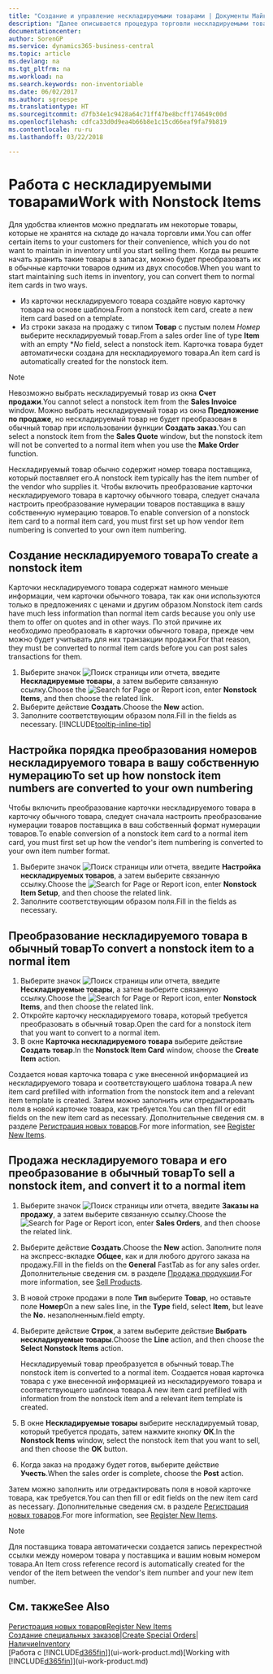 ```yaml
---
title: "Создание и управление нескладируемыми товарами | Документы Майкрософт"
description: "Далее описывается процедура торговли нескладируемыми товарами или товарами, которые не обрабатываются в запасах."
documentationcenter: 
author: SorenGP
ms.service: dynamics365-business-central
ms.topic: article
ms.devlang: na
ms.tgt_pltfrm: na
ms.workload: na
ms.search.keywords: non-inventoriable
ms.date: 06/02/2017
ms.author: sgroespe
ms.translationtype: HT
ms.sourcegitcommit: d7fb34e1c9428a64c71ff47be8bcff174649c00d
ms.openlocfilehash: cdfca33d0d9ea4b66b8e1c15cd66eaf9fa79b819
ms.contentlocale: ru-ru
ms.lasthandoff: 03/22/2018

---
```

# <a name="work-with-nonstock-items"></a><span data-ttu-id="d5044-103">Работа с нескладируемыми товарами</span><span class="sxs-lookup"><span data-stu-id="d5044-103">Work with Nonstock Items</span></span>
<span data-ttu-id="d5044-104">Для удобства клиентов можно предлагать им некоторые товары, которые не хранятся на складе до начала торговли ими.</span><span class="sxs-lookup"><span data-stu-id="d5044-104">You can offer certain items to your customers for their convenience, which you do not want to maintain in inventory until you start selling them.</span></span> <span data-ttu-id="d5044-105">Когда вы решите начать хранить такие товары в запасах, можно будет преобразовать их в обычные карточки товаров одним из двух способов.</span><span class="sxs-lookup"><span data-stu-id="d5044-105">When you want to start maintaining such items in inventory, you can convert them to normal item cards in two ways.</span></span>

* <span data-ttu-id="d5044-106">Из карточки нескладируемого товара создайте новую карточку товара на основе шаблона.</span><span class="sxs-lookup"><span data-stu-id="d5044-106">From a nonstock item card, create a new item card based on a template.</span></span>
* <span data-ttu-id="d5044-107">Из строки заказа на продажу с типом **Товар** с пустым полем *Номер* выберите нескладируемый товар.</span><span class="sxs-lookup"><span data-stu-id="d5044-107">From a sales order line of type **Item** with an empty \**No* field, select a nonstock item.</span></span> <span data-ttu-id="d5044-108">Карточка товара будет автоматически создана для нескладируемого товара.</span><span class="sxs-lookup"><span data-stu-id="d5044-108">An item card is automatically created for the nonstock item.</span></span>

> [!NOTE]  
>   <span data-ttu-id="d5044-109">Невозможно выбрать нескладируемый товар из окна **Счет продажи**.</span><span class="sxs-lookup"><span data-stu-id="d5044-109">You cannot select a nonstock item from the **Sales Invoice** window.</span></span> <span data-ttu-id="d5044-110">Можно выбрать нескладируемый товар из окна **Предложение по продаже**, но нескладируемый товар не будет преобразован в обычный товар при использовании функции **Создать заказ**.</span><span class="sxs-lookup"><span data-stu-id="d5044-110">You can select a nonstock item from the **Sales Quote** window, but the nonstock item will not be converted to a normal item when you use the **Make Order** function.</span></span>

<span data-ttu-id="d5044-111">Нескладируемый товар обычно содержит номер товара поставщика, который поставляет его.</span><span class="sxs-lookup"><span data-stu-id="d5044-111">A nonstock item typically has the item number of the vendor who supplies it.</span></span> <span data-ttu-id="d5044-112">Чтобы включить преобразование карточки нескладируемого товара в карточку обычного товара, следует сначала настроить преобразование нумерации товаров поставщика в вашу собственную нумерацию товаров.</span><span class="sxs-lookup"><span data-stu-id="d5044-112">To enable conversion of a nonstock item card to a normal item card, you must first set up how vendor item numbering is converted to your own item numbering.</span></span>   

## <a name="to-create-a-nonstock-item"></a><span data-ttu-id="d5044-113">Создание нескладируемого товара</span><span class="sxs-lookup"><span data-stu-id="d5044-113">To create a nonstock item</span></span>
<span data-ttu-id="d5044-114">Карточки нескладируемого товара содержат намного меньше информации, чем карточки обычного товара, так как они используются только в предложениях с ценами и другим образом.</span><span class="sxs-lookup"><span data-stu-id="d5044-114">Nonstock item cards have much less information than normal item cards because you only use them to offer on quotes and in other ways.</span></span> <span data-ttu-id="d5044-115">По этой причине их необходимо преобразовать в карточки обычного товара, прежде чем можно будет учитывать для них транзакции продажи.</span><span class="sxs-lookup"><span data-stu-id="d5044-115">For that reason, they must be converted to normal item cards before you can post sales transactions for them.</span></span>

1. <span data-ttu-id="d5044-116">Выберите значок ![Поиск страницы или отчета](media/ui-search/search_small.png "Значок поиска страницы или отчета"), введите **Нескладируемые товары**, а затем выберите связанную ссылку.</span><span class="sxs-lookup"><span data-stu-id="d5044-116">Choose the ![Search for Page or Report](media/ui-search/search_small.png "Search for Page or Report icon") icon, enter **Nonstock Items**, and then choose the related link.</span></span>
2. <span data-ttu-id="d5044-117">Выберите действие **Создать**.</span><span class="sxs-lookup"><span data-stu-id="d5044-117">Choose the **New** action.</span></span>
3. <span data-ttu-id="d5044-118">Заполните соответствующим образом поля.</span><span class="sxs-lookup"><span data-stu-id="d5044-118">Fill in the fields as necessary.</span></span> [!INCLUDE[tooltip-inline-tip](includes/tooltip-inline-tip_md.md)]

## <a name="to-set-up-how-nonstock-item-numbers-are-converted-to-your-own-numbering"></a><span data-ttu-id="d5044-119">Настройка порядка преобразования номеров нескладируемого товара в вашу собственную нумерацию</span><span class="sxs-lookup"><span data-stu-id="d5044-119">To set up how nonstock item numbers are converted to your own numbering</span></span>
<span data-ttu-id="d5044-120">Чтобы включить преобразование карточки нескладируемого товара в карточку обычного товара, следует сначала настроить преобразование нумерации товаров поставщика в ваш собственный формат нумерации товаров.</span><span class="sxs-lookup"><span data-stu-id="d5044-120">To enable conversion of a nonstock item card to a normal item card, you must first set up how the vendor's item numbering is converted to your own item number format.</span></span>

1. <span data-ttu-id="d5044-121">Выберите значок ![Поиск страницы или отчета](media/ui-search/search_small.png "Значок поиска страницы или отчета"), введите **Настройка нескладируемых товаров**, а затем выберите связанную ссылку.</span><span class="sxs-lookup"><span data-stu-id="d5044-121">Choose the ![Search for Page or Report](media/ui-search/search_small.png "Search for Page or Report icon") icon, enter **Nonstock Item Setup**, and then choose the related link.</span></span>
2. <span data-ttu-id="d5044-122">Заполните соответствующим образом поля.</span><span class="sxs-lookup"><span data-stu-id="d5044-122">Fill in the fields as necessary.</span></span>

## <a name="to-convert-a-nonstock-item-to-a-normal-item"></a><span data-ttu-id="d5044-123">Преобразование нескладируемого товара в обычный товар</span><span class="sxs-lookup"><span data-stu-id="d5044-123">To convert a nonstock item to a normal item</span></span>
1. <span data-ttu-id="d5044-124">Выберите значок ![Поиск страницы или отчета](media/ui-search/search_small.png "Значок поиска страницы или отчета"), введите **Нескладируемые товары**, а затем выберите связанную ссылку.</span><span class="sxs-lookup"><span data-stu-id="d5044-124">Choose the ![Search for Page or Report](media/ui-search/search_small.png "Search for Page or Report icon") icon, enter **Nonstock Items**, and then choose the related link.</span></span>
2. <span data-ttu-id="d5044-125">Откройте карточку нескладируемого товара, который требуется преобразовать в обычный товар.</span><span class="sxs-lookup"><span data-stu-id="d5044-125">Open the card for a nonstock item that you want to convert to a normal item.</span></span>
3. <span data-ttu-id="d5044-126">В окне **Карточка нескладируемого товара** выберите действие **Создать товар**.</span><span class="sxs-lookup"><span data-stu-id="d5044-126">In the **Nonstock Item Card** window, choose the **Create Item** action.</span></span>

<span data-ttu-id="d5044-127">Создается новая карточка товара с уже внесенной информацией из нескладируемого товара и соответствующего шаблона товара.</span><span class="sxs-lookup"><span data-stu-id="d5044-127">A new item card prefilled with information from the nonstock item and a relevant item template is created.</span></span> <span data-ttu-id="d5044-128">Затем можно заполнить или отредактировать поля в новой карточке товара, как требуется.</span><span class="sxs-lookup"><span data-stu-id="d5044-128">You can then fill or edit fields on the new item card as necessary.</span></span> <span data-ttu-id="d5044-129">Дополнительные сведения см. в разделе [Регистрация новых товаров](inventory-how-register-new-items.md).</span><span class="sxs-lookup"><span data-stu-id="d5044-129">For more information, see [Register New Items](inventory-how-register-new-items.md).</span></span>

## <a name="to-sell-a-nonstock-item-and-convert-it-to-a-normal-item"></a><span data-ttu-id="d5044-130">Продажа нескладируемого товара и его преобразование в обычный товар</span><span class="sxs-lookup"><span data-stu-id="d5044-130">To sell a nonstock item, and convert it to a normal item</span></span>
1. <span data-ttu-id="d5044-131">Выберите значок ![Поиск страницы или отчета](media/ui-search/search_small.png "Значок поиска страницы или отчета"), введите **Заказы на продажу**, а затем выберите связанную ссылку.</span><span class="sxs-lookup"><span data-stu-id="d5044-131">Choose the ![Search for Page or Report](media/ui-search/search_small.png "Search for Page or Report icon") icon, enter **Sales Orders**, and then choose the related link.</span></span>
2. <span data-ttu-id="d5044-132">Выберите действие **Создать**.</span><span class="sxs-lookup"><span data-stu-id="d5044-132">Choose the **New** action.</span></span> <span data-ttu-id="d5044-133">Заполните поля на экспресс-вкладке **Общее**, как и для любого другого заказа на продажу.</span><span class="sxs-lookup"><span data-stu-id="d5044-133">Fill in the fields on the **General** FastTab as for any sales order.</span></span> <span data-ttu-id="d5044-134">Дополнительные сведения см. в разделе [Продажа продукции](sales-how-sell-products.md).</span><span class="sxs-lookup"><span data-stu-id="d5044-134">For more information, see [Sell Products](sales-how-sell-products.md).</span></span>
3. <span data-ttu-id="d5044-135">В новой строке продажи в поле **Тип** выберите **Товар**, но оставьте поле **Номер**</span><span class="sxs-lookup"><span data-stu-id="d5044-135">On a new sales line, in the **Type** field, select **Item**, but leave the **No.**</span></span> <span data-ttu-id="d5044-136">незаполненным.</span><span class="sxs-lookup"><span data-stu-id="d5044-136">field empty.</span></span>
4. <span data-ttu-id="d5044-137">Выберите действие **Строк**, а затем выберите действие **Выбрать нескладируемые товары**.</span><span class="sxs-lookup"><span data-stu-id="d5044-137">Choose the **Line** action, and then choose the **Select Nonstock Items** action.</span></span>

    <span data-ttu-id="d5044-138">Нескладируемый товар преобразуется в обычный товар.</span><span class="sxs-lookup"><span data-stu-id="d5044-138">The nonstock item is converted to a normal item.</span></span> <span data-ttu-id="d5044-139">Создается новая карточка товара с уже внесенной информацией из нескладируемого товара и соответствующего шаблона товара.</span><span class="sxs-lookup"><span data-stu-id="d5044-139">A new item card prefilled with information from the nonstock item and a relevant item template is created.</span></span>
5. <span data-ttu-id="d5044-140">В окне **Нескладируемые товары** выберите нескладируемый товар, который требуется продать, затем нажмите кнопку **ОК**.</span><span class="sxs-lookup"><span data-stu-id="d5044-140">In the **Nonstock Items** window, select the nonstock item that you want to sell, and then choose the **OK** button.</span></span>
6. <span data-ttu-id="d5044-141">Когда заказ на продажу будет готов, выберите действие **Учесть**.</span><span class="sxs-lookup"><span data-stu-id="d5044-141">When the sales order is complete, choose the **Post** action.</span></span>

<span data-ttu-id="d5044-142">Затем можно заполнить или отредактировать поля в новой карточке товара, как требуется.</span><span class="sxs-lookup"><span data-stu-id="d5044-142">You can then fill or edit fields on the new item card as necessary.</span></span> <span data-ttu-id="d5044-143">Дополнительные сведения см. в разделе [Регистрация новых товаров](inventory-how-register-new-items.md).</span><span class="sxs-lookup"><span data-stu-id="d5044-143">For more information, see [Register New Items](inventory-how-register-new-items.md).</span></span>

> [!NOTE]  
>   <span data-ttu-id="d5044-144">Для поставщика товара автоматически создается запись перекрестной ссылки между номером товара у поставщика и вашим новым номером товара.</span><span class="sxs-lookup"><span data-stu-id="d5044-144">An Item cross reference record is automatically created for the vendor of the item between the vendor's item number and your new item number.</span></span>

## <a name="see-also"></a><span data-ttu-id="d5044-145">См. также</span><span class="sxs-lookup"><span data-stu-id="d5044-145">See Also</span></span>
[<span data-ttu-id="d5044-146">Регистрация новых товаров</span><span class="sxs-lookup"><span data-stu-id="d5044-146">Register New Items</span></span>](inventory-how-register-new-items.md)  
<span data-ttu-id="d5044-147">[Создание специальных заказов](sales-how-to-create-special-orders.md)|</span><span class="sxs-lookup"><span data-stu-id="d5044-147">[Create Special Orders](sales-how-to-create-special-orders.md)|</span></span>  
[<span data-ttu-id="d5044-148">Наличие</span><span class="sxs-lookup"><span data-stu-id="d5044-148">Inventory</span></span>](inventory-manage-inventory.md)  
<span data-ttu-id="d5044-149">[Работа с [!INCLUDE[d365fin](includes/d365fin_md.md)]](ui-work-product.md)</span><span class="sxs-lookup"><span data-stu-id="d5044-149">[Working with [!INCLUDE[d365fin](includes/d365fin_md.md)]](ui-work-product.md)</span></span>

